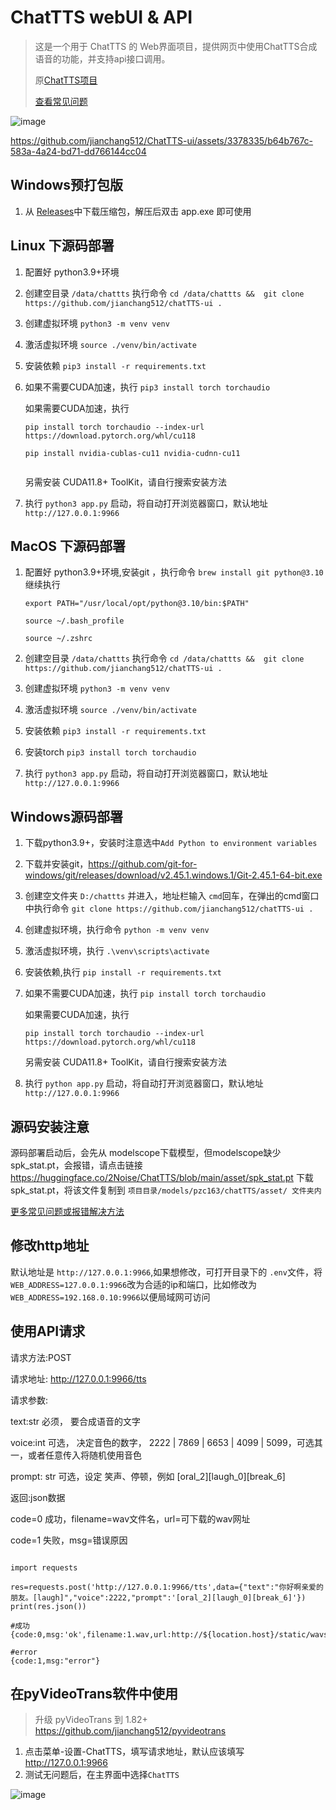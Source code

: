 # ChatTTS webUI & API 

> 
> 这是一个用于 ChatTTS 的 Web界面项目，提供网页中使用ChatTTS合成语音的功能，并支持api接口调用。
>
> 原[ChatTTS项目](https://github.com/2noise/ChatTTS)
>
> [查看常见问题](faq.md)


![image](https://github.com/jianchang512/ChatTTS-ui/assets/3378335/2675d8d9-d0c0-4d3a-b8ae-ef8091dbf4ac)



https://github.com/jianchang512/ChatTTS-ui/assets/3378335/b64b767c-583a-4a24-bd71-dd766144cc04




## Windows预打包版

1. 从 [Releases](https://github.com/jianchang512/chatTTS-ui/releases)中下载压缩包，解压后双击 app.exe 即可使用


## Linux 下源码部署

1. 配置好 python3.9+环境
2. 创建空目录 `/data/chattts` 执行命令 `cd /data/chattts &&  git clone https://github.com/jianchang512/chatTTS-ui .`
3. 创建虚拟环境 `python3 -m venv venv`
4. 激活虚拟环境 `source ./venv/bin/activate`
5. 安装依赖 `pip3 install -r requirements.txt`
6. 如果不需要CUDA加速，执行 `pip3 install torch torchaudio`

	如果需要CUDA加速，执行 
	```
	pip install torch torchaudio --index-url https://download.pytorch.org/whl/cu118
			
	pip install nvidia-cublas-cu11 nvidia-cudnn-cu11
		
	```
	另需安装 CUDA11.8+ ToolKit，请自行搜索安装方法
	
7. 执行 `python3 app.py` 启动，将自动打开浏览器窗口，默认地址 `http://127.0.0.1:9966`


## MacOS 下源码部署

1. 配置好 python3.9+环境,安装git ，执行命令  `brew install git python@3.10`
   继续执行

    ```
    export PATH="/usr/local/opt/python@3.10/bin:$PATH"

    source ~/.bash_profile 
	
	source ~/.zshrc

    ```
	
2. 创建空目录 `/data/chattts` 执行命令 `cd /data/chattts &&  git clone https://github.com/jianchang512/chatTTS-ui .`
3. 创建虚拟环境 `python3 -m venv venv`
4. 激活虚拟环境 `source ./venv/bin/activate`
5. 安装依赖 `pip3 install -r requirements.txt`
6. 安装torch `pip3 install torch torchaudio`
7. 执行 `python3 app.py` 启动，将自动打开浏览器窗口，默认地址 `http://127.0.0.1:9966`


## Windows源码部署

1. 下载python3.9+，安装时注意选中`Add Python to environment variables`
2. 下载并安装git，https://github.com/git-for-windows/git/releases/download/v2.45.1.windows.1/Git-2.45.1-64-bit.exe 
3. 创建空文件夹 `D:/chattts` 并进入，地址栏输入 `cmd`回车，在弹出的cmd窗口中执行命令 `git clone https://github.com/jianchang512/chatTTS-ui .`
4. 创建虚拟环境，执行命令 `python -m venv venv`
4. 激活虚拟环境，执行 `.\venv\scripts\activate`
5. 安装依赖,执行 `pip install -r requirements.txt`
6. 如果不需要CUDA加速，执行 `pip install torch torchaudio`

	如果需要CUDA加速，执行 
	
	`pip install torch torchaudio --index-url https://download.pytorch.org/whl/cu118`
	
	另需安装 CUDA11.8+ ToolKit，请自行搜索安装方法
	
7. 执行 `python app.py` 启动，将自动打开浏览器窗口，默认地址 `http://127.0.0.1:9966`


## 源码安装注意

源码部署启动后，会先从 modelscope下载模型，但modelscope缺少spk_stat.pt，会报错，请点击链接 https://huggingface.co/2Noise/ChatTTS/blob/main/asset/spk_stat.pt 下载 spk_stat.pt，将该文件复制到 `项目目录/models/pzc163/chatTTS/asset/ 文件夹内`

[更多常见问题或报错解决方法](faq.md)


## 修改http地址

默认地址是 `http://127.0.0.1:9966`,如果想修改，可打开目录下的 `.env`文件，将 `WEB_ADDRESS=127.0.0.1:9966`改为合适的ip和端口，比如修改为`WEB_ADDRESS=192.168.0.10:9966`以便局域网可访问

## 使用API请求

请求方法:POST

请求地址: http://127.0.0.1:9966/tts

请求参数:

text:str 必须， 要合成语音的文字

voice:int 可选，  决定音色的数字， 2222 | 7869 | 6653 | 4099 | 5099，可选其一，或者任意传入将随机使用音色

prompt: str 可选，设定 笑声、停顿，例如 [oral_2][laugh_0][break_6]

返回:json数据

code=0 成功，filename=wav文件名，url=可下载的wav网址

code=1 失败，msg=错误原因

```

import requests

res=requests.post('http://127.0.0.1:9966/tts',data={"text":"你好啊亲爱的朋友。[laugh]","voice":2222,"prompt":'[oral_2][laugh_0][break_6]'})
print(res.json())

#成功
{code:0,msg:'ok',filename:1.wav,url:http://${location.host}/static/wavs/1.wav}

#error 
{code:1,msg:"error"}

```


## 在pyVideoTrans软件中使用

> 升级 pyVideoTrans 到 1.82+ https://github.com/jianchang512/pyvideotrans

1. 点击菜单-设置-ChatTTS，填写请求地址，默认应该填写 http://127.0.0.1:9966
2. 测试无问题后，在主界面中选择`ChatTTS`

![image](https://github.com/jianchang512/ChatTTS-ui/assets/3378335/7118325f-2b9a-46ce-a584-1d5c6dc8e2da)
   
